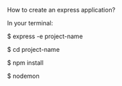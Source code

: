 How to create an express application?

In your terminal:

$ express -e project-name

$ cd project-name

$ npm install

$ nodemon
